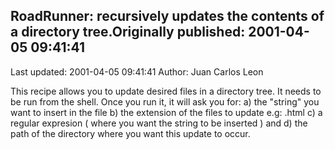 ## RoadRunner: recursively updates the contents of a directory tree.Originally published: 2001-04-05 09:41:41 
Last updated: 2001-04-05 09:41:41 
Author: Juan Carlos Leon 
 
This recipe allows you to update desired files in a directory tree. It needs to be run from the shell. Once you run it, it will ask you for: a) the "string" you want to insert in the file b) the extension of the files to update e.g: .html c) a regular expresion ( where you want the string to be inserted ) and d) the path of the directory where you want this update to occur.